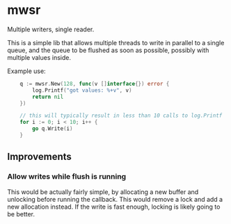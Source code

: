 # mwsr

Multiple writers, single reader.

This is a simple lib that allows multiple threads to write in parallel to a
single queue, and the queue to be flushed as soon as possible, possibly with
multiple values inside.

Example use:

```go
	q := mwsr.New(128, func(v []interface{}) error {
		log.Printf("got values: %+v", v)
		return nil
	})

	// this will typically result in less than 10 calls to log.Printf
	for i := 0; i < 10; i++ {
		go q.Write(i)
	}
```

## Improvements

### Allow writes while flush is running

This would be actually fairly simple, by allocating a new buffer and unlocking
before running the callback. This would remove a lock and add a new allocation
instead. If the write is fast enough, locking is likely going to be better.


